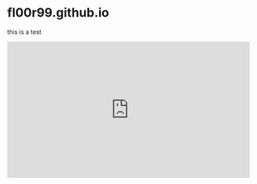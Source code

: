 # fl00r99.github.io

this is a test 
<iframe width="560" height="315" src="https://www.youtube.com/embed/pCqAwWbrhWw" title="YouTube video player" frameborder="0" allow="accelerometer; autoplay; clipboard-write; encrypted-media; gyroscope; picture-in-picture; web-share" allowfullscreen></iframe>
